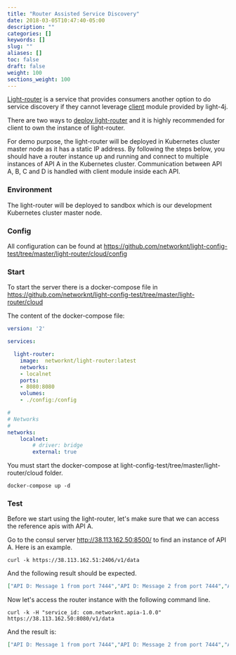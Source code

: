 ```yaml
---
title: "Router Assisted Service Discovery"
date: 2018-03-05T10:47:40-05:00
description: ""
categories: []
keywords: []
slug: ""
aliases: []
toc: false
draft: false
weight: 100
sections_weight: 100
---
```


[Light-router][] is a service that provides consumers another option to do service discovery
if they cannot leverage [client][] module provided by light-4j.

There are two ways to [deploy light-router][] and it is highly recommended for client to own
the instance of light-router.  

For demo purpose, the light-router will be deployed in Kubernetes cluster master node as it
has a static IP address. By following the steps below, you should have a router instance up
and running and connect to multiple instances of API A in the Kubernetes cluster. Communication
between API A, B, C and D is handled with client module inside each API. 

### Environment

The light-router will be deployed to sandbox which is our development Kubernetes cluster master
node. 


### Config

All configuration can be found at https://github.com/networknt/light-config-test/tree/master/light-router/cloud/config

### Start 

To start the server there is a docker-compose file in https://github.com/networknt/light-config-test/tree/master/light-router/cloud

The content of the docker-compose file:

```yaml
version: '2'

services:

  light-router:
    image:  networknt/light-router:latest
    networks:
    - localnet
    ports:
    - 8080:8080
    volumes:
    - ./config:/config

#
# Networks
#
networks:
    localnet:
        # driver: bridge
        external: true

```

You must start the docker-compose at light-config-test/tree/master/light-router/cloud folder.

```
docker-compose up -d
``` 


### Test

Before we start using the light-router, let's make sure that we can access the reference apis
with API A. 

Go to the consul server http://38.113.162.50:8500/ to find an instance of API A. Here is an
example.  

```
curl -k https://38.113.162.51:2406/v1/data
```

And the following result should be expected. 

```json
["API D: Message 1 from port 7444","API D: Message 2 from port 7444","API B: Message 1","API B: Message 2","API C: Message 1","API C: Message 2","API A: Message 1","API A: Message 2"]
```

Now let's access the router instance with the following command line. 

```
curl -k -H "service_id: com.networknt.apia-1.0.0" https://38.113.162.50:8080/v1/data
```

And the result is:

```json
["API D: Message 1 from port 7444","API D: Message 2 from port 7444","API B: Message 1","API B: Message 2","API C: Message 1","API C: Message 2","API A: Message 1","API A: Message 2"]
```


[Light-router]: /service/router/
[client]: /concern/client/
[deploy light-router]: /service/router/location-ownership/
